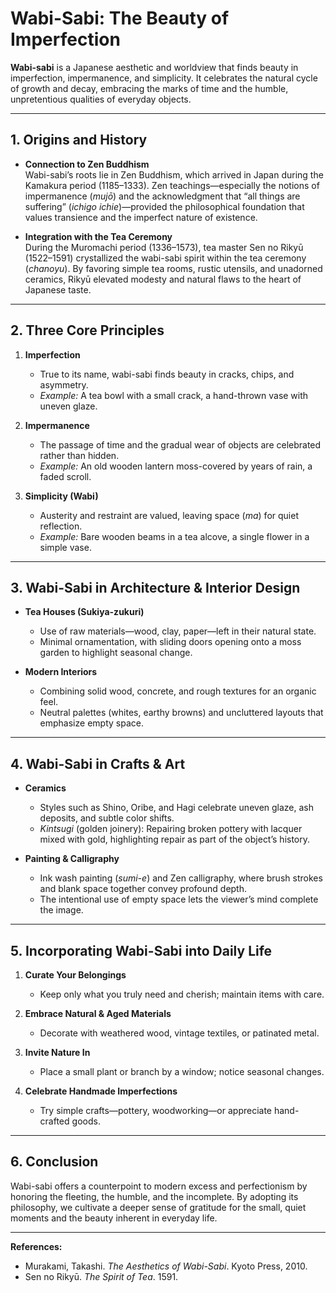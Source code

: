 # Wabi-Sabi: The Beauty of Imperfection

**Wabi-sabi** is a Japanese aesthetic and worldview that finds beauty in imperfection, impermanence, and simplicity. It celebrates the natural cycle of growth and decay, embracing the marks of time and the humble, unpretentious qualities of everyday objects.

---

## 1. Origins and History

- **Connection to Zen Buddhism**  
  Wabi-sabi’s roots lie in Zen Buddhism, which arrived in Japan during the Kamakura period (1185–1333). Zen teachings—especially the notions of impermanence (*mujō*) and the acknowledgment that “all things are suffering” (*ichigo ichie*)—provided the philosophical foundation that values transience and the imperfect nature of existence.

- **Integration with the Tea Ceremony**  
  During the Muromachi period (1336–1573), tea master Sen no Rikyū (1522–1591) crystallized the wabi-sabi spirit within the tea ceremony (*chanoyu*). By favoring simple tea rooms, rustic utensils, and unadorned ceramics, Rikyū elevated modesty and natural flaws to the heart of Japanese taste.

---

## 2. Three Core Principles

1. **Imperfection**  
   - True to its name, wabi-sabi finds beauty in cracks, chips, and asymmetry.  
   - *Example:* A tea bowl with a small crack, a hand-thrown vase with uneven glaze.

2. **Impermanence**  
   - The passage of time and the gradual wear of objects are celebrated rather than hidden.  
   - *Example:* An old wooden lantern moss-covered by years of rain, a faded scroll.

3. **Simplicity (Wabi)**  
   - Austerity and restraint are valued, leaving space (*ma*) for quiet reflection.  
   - *Example:* Bare wooden beams in a tea alcove, a single flower in a simple vase.

---

## 3. Wabi-Sabi in Architecture & Interior Design

- **Tea Houses (Sukiya-zukuri)**  
  - Use of raw materials—wood, clay, paper—left in their natural state.  
  - Minimal ornamentation, with sliding doors opening onto a moss garden to highlight seasonal change.

- **Modern Interiors**  
  - Combining solid wood, concrete, and rough textures for an organic feel.  
  - Neutral palettes (whites, earthy browns) and uncluttered layouts that emphasize empty space.

---

## 4. Wabi-Sabi in Crafts & Art

- **Ceramics**  
  - Styles such as Shino, Oribe, and Hagi celebrate uneven glaze, ash deposits, and subtle color shifts.  
  - *Kintsugi* (golden joinery): Repairing broken pottery with lacquer mixed with gold, highlighting repair as part of the object’s history.

- **Painting & Calligraphy**  
  - Ink wash painting (*sumi-e*) and Zen calligraphy, where brush strokes and blank space together convey profound depth.  
  - The intentional use of empty space lets the viewer’s mind complete the image.

---

## 5. Incorporating Wabi-Sabi into Daily Life

1. **Curate Your Belongings**  
   - Keep only what you truly need and cherish; maintain items with care.

2. **Embrace Natural & Aged Materials**  
   - Decorate with weathered wood, vintage textiles, or patinated metal.

3. **Invite Nature In**  
   - Place a small plant or branch by a window; notice seasonal changes.

4. **Celebrate Handmade Imperfections**  
   - Try simple crafts—pottery, woodworking—or appreciate hand-crafted goods.

---

## 6. Conclusion

Wabi-sabi offers a counterpoint to modern excess and perfectionism by honoring the fleeting, the humble, and the incomplete. By adopting its philosophy, we cultivate a deeper sense of gratitude for the small, quiet moments and the beauty inherent in everyday life.

---

**References:**  
- Murakami, Takashi. *The Aesthetics of Wabi-Sabi*. Kyoto Press, 2010.  
- Sen no Rikyū. *The Spirit of Tea*. 1591.  
